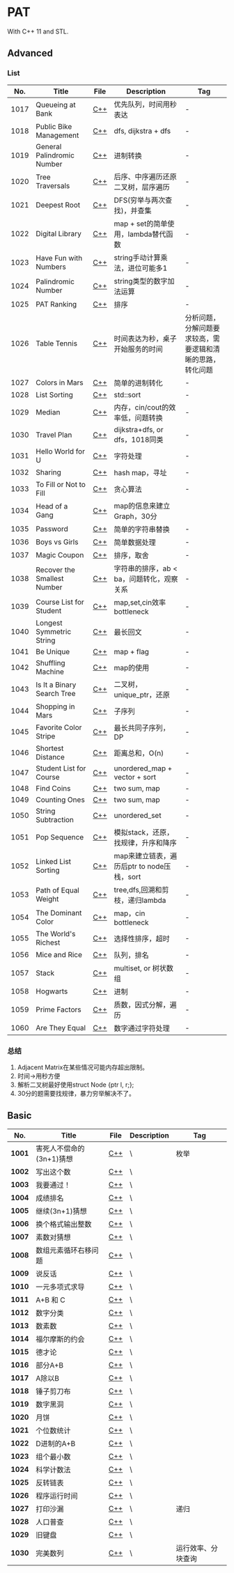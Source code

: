 # PAT
With C++ 11 and STL.

## Advanced

### List

|No.|Title|File|Description|Tag|
|---|---|---|---|---|
|1017|Queueing at Bank|[C++](./Advanced/1017)|优先队列，时间用秒表达|-|
|1018|Public Bike Management|[C++](./Advanced/1018)|dfs, dijkstra + dfs|-|
|1019|General Palindromic Number|[C++](./Advanced/1019)|进制转换|-|
|1020|Tree Traversals|[C++](./Advanced/1020)|后序、中序遍历还原二叉树，层序遍历|-|
|1021|Deepest Root|[C++](./Advanced/1021)|DFS(穷举与两次查找)，并查集|-|
|1022|Digital Library|[C++](./Advanced/1022)|map + set的简单使用，lambda替代函数|-|
|1023|Have Fun with Numbers|[C++](./Advanced/1023)|string手动计算乘法，进位可能多1|-|
|1024|Palindromic Number|[C++](./Advanced/1024)|string类型的数字加法运算|-|
|1025|PAT Ranking|[C++](./Advanced/1025)|排序|-|
|1026|Table Tennis|[C++](./Advanced/1026)|时间表达为秒，桌子开始服务的时间|分析问题，分解问题要求较高，需要逻辑和清晰的思路，转化问题|
|1027|Colors in Mars|[C++](./Advanced/1027)|简单的进制转化|-|
|1028|List Sorting|[C++](./Advanced/1028)|std::sort|-|
|1029|Median|[C++](./Advanced/1029)|内存，cin/cout的效率低，问题转换|-|
|1030|Travel Plan|[C++](./Advanced/1030)|dijkstra+dfs, or dfs，1018同类|-|
|1031|Hello World for U|[C++](./Advanced/1031)|字符处理|-|
|1032|Sharing|[C++](./Advanced/1032)|hash map，寻址|-|
|1033|To Fill or Not to Fill|[C++](./Advanced/1033)|贪心算法|-|
|1034|Head of a Gang|[C++](./Advanced/1034)|map的信息来建立Graph，30分||
|1035|Password|[C++](./Advanced/1035)|简单的字符串替换|-|
|1036|Boys vs Girls|[C++](./Advanced/1036)|简单数据处理|-|
|1037|Magic Coupon|[C++](./Advanced/1037)|排序，取舍|-|
|1038|Recover the Smallest Number|[C++](./Advanced/1038)|字符串的排序，ab < ba，问题转化，观察关系|-|
|1039|Course List for Student|[C++](./Advanced/1039)|map,set,cin效率bottleneck|-|
|1040|Longest Symmetric String|[C++](./Advanced/1040)|最长回文|-|
|1041|Be Unique|[C++](./Advanced/1041)|map + flag|-|
|1042|Shuffling Machine|[C++](./Advanced/1042)|map的使用|-|
|1043|Is It a Binary Search Tree|[C++](./Advanced/1043)|二叉树，unique_ptr，还原|-|
|1044|Shopping in Mars|[C++](./Advanced/1044)|子序列|-|
|1045|Favorite Color Stripe|[C++](./Advanced/1045)|最长共同子序列，DP|-|
|1046|Shortest Distance|[C++](./Advanced/1046)|距离总和，O(n)|-|
|1047|Student List for Course|[C++](./Advanced/1047)|unordered_map + vector + sort|-|
|1048|Find Coins|[C++](./Advanced/1048)|two sum, map|-|
|1049|Counting Ones|[C++](./Advanced/1049)|two sum, map|-|
|1050|String Subtraction|[C++](./Advanced/1050)|unordered_set|-|
|1051|Pop Sequence|[C++](./Advanced/1051)|模拟stack，还原，找规律，升序和降序|-|
|1052|Linked List Sorting|[C++](./Advanced/1052)|map来建立链表，遍历后ptr to node压栈，sort|-|
|1053|Path of Equal Weight|[C++](./Advanced/1053)|tree,dfs,回溯和剪枝，递归lambda|-|
|1054|The Dominant Color|[C++](./Advanced/1054)|map，cin bottleneck|-|
|1055|The World's Richest|[C++](./Advanced/1055)|选择性排序，超时|-|
|1056|Mice and Rice|[C++](./Advanced/1056)|队列，排名|-|
|1057|Stack|[C++](./Advanced/1057)|multiset, or 树状数组|-|
|1058|Hogwarts|[C++](./Advanced/1058)|进制|-|
|1059|Prime Factors|[C++](./Advanced/1059)|质数，因式分解，遍历|-|
|1060|Are They Equal|[C++](./Advanced/1060)|数字通过字符处理|-|

### 总结

1. Adjacent Matrix在某些情况可能内存超出限制。
2. 时间->用秒方便
3. 解析二叉树最好使用struct Node {ptr l, r;};
4. 30分的题需要找规律，暴力穷举解决不了。

## Basic

|No.|Title|File|Description|Tag|
|---|---|---|---|---|
|**1001**|害死人不偿命的(3n+1)猜想|[C++](./Basic/1001.cpp)| \ | 枚举 |
|**1002**|写出这个数|[C++](./Basic/1002.cpp)| \ | |
|**1003**|我要通过！|[C++](./Basic/1003.cpp)| \ | |
|**1004**|成绩排名|[C++](./Basic/1004.cpp)| \ | |
|**1005**|继续(3n+1)猜想|[C++](./Basic/1005.cpp)| \ | |
|**1006**|换个格式输出整数|[C++](./Basic/1006.cpp)| \ | |
|**1007**|素数对猜想|[C++](./Basic/1007.cpp)| \ | |
|**1008**|数组元素循环右移问题|[C++](./Basic/1008.cpp)| \ | |
|**1009**|说反话|[C++](./Basic/1009.cpp)| \ | |
|**1010**|一元多项式求导|[C++](./Basic/1010.cpp)| \ | |
|**1011**|A+B 和 C|[C++](./Basic/1011.cpp)| \ | |
|**1012**|数字分类|[C++](./Basic/1012.cpp)| \ | |
|**1013**|数素数|[C++](./Basic/1013.cpp)| \ | |
|**1014**|福尔摩斯的约会|[C++](./Basic/1014.cpp)| \ | |
|**1015**|德才论|[C++](./Basic/1015.cpp)| \ | |
|**1016**|部分A+B|[C++](./Basic/1016.cpp)| \ | |
|**1017**|A除以B|[C++](./Basic/1017.cpp)| \ | |
|**1018**|锤子剪刀布|[C++](./Basic/1018.cpp)| \ | |
|**1019**|数字黑洞|[C++](./Basic/1019.cpp)| \ | |
|**1020**|月饼|[C++](./Basic/1020.cpp)| \ | |
|**1021**|个位数统计|[C++](./Basic/1021.cpp)| \ | |
|**1022**|D进制的A+B|[C++](./Basic/1022.cpp)| \ | |
|**1023**|组个最小数|[C++](./Basic/1023.cpp)| \ | |
|**1024**|科学计数法|[C++](./Basic/1024.cpp)| \ | |
|**1025**|反转链表|[C++](./Basic/1025.cpp)| \ | |
|**1026**|程序运行时间|[C++](./Basic/1026.cpp)| \ | |
|**1027**|打印沙漏|[C++](./Basic/1027.cpp)| \ |递归|
|**1028**|人口普查|[C++](./Basic/1028.cpp)| \ ||
|**1029**|旧键盘|[C++](./Basic/1029/1029.cpp)| \ ||
|**1030**|完美数列|[C++](./Basic/1030/1030.cpp)| \ |运行效率、分块查询|

